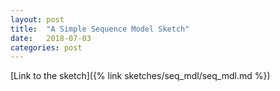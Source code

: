 ```yaml
---
layout: post
title:  "A Simple Sequence Model Sketch"
date:   2018-07-03
categories: post
---
```


[Link to the sketch]({% link sketches/seq_mdl/seq_mdl.md %})
